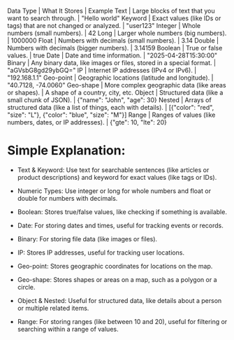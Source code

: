 Data Type | What It Stores | Example
Text | Large blocks of text that you want to search through. | "Hello world"
Keyword | Exact values (like IDs or tags) that are not changed or analyzed. | "user123"
Integer | Whole numbers (small numbers). | 42
Long | Larger whole numbers (big numbers). | 1000000
Float | Numbers with decimals (small numbers). | 3.14
Double | Numbers with decimals (bigger numbers). | 3.14159
Boolean | True or false values. | true
Date | Date and time information. | "2025-04-28T15:30:00"
Binary | Any binary data, like images or files, stored in a special format. | "aGVsbG8gd29ybGQ="
IP | Internet IP addresses (IPv4 or IPv6). | "192.168.1.1"
Geo-point | Geographic locations (latitude and longitude). | "40.7128, -74.0060"
Geo-shape | More complex geographic data (like areas or shapes). | A shape of a country, city, etc.
Object | Structured data (like a small chunk of JSON). | {"name": "John", "age": 30}
Nested | Arrays of structured data (like a list of things, each with details). | [{"color": "red", "size": "L"}, {"color": "blue", "size": "M"}]
Range | Ranges of values (like numbers, dates, or IP addresses). | {"gte": 10, "lte": 20}


# Simple Explanation:
- Text & Keyword: Use text for searchable sentences (like articles or product descriptions) and keyword for exact values (like tags or IDs).

- Numeric Types: Use integer or long for whole numbers and float or double for numbers with decimals.

- Boolean: Stores true/false values, like checking if something is available.

- Date: For storing dates and times, useful for tracking events or records.

- Binary: For storing file data (like images or files).

- IP: Stores IP addresses, useful for tracking user locations.

- Geo-point: Stores geographic coordinates for locations on the map.

- Geo-shape: Stores shapes or areas on a map, such as a polygon or a circle.

- Object & Nested: Useful for structured data, like details about a person or multiple related items.

- Range: For storing ranges (like between 10 and 20), useful for filtering or searching within a range of values.
